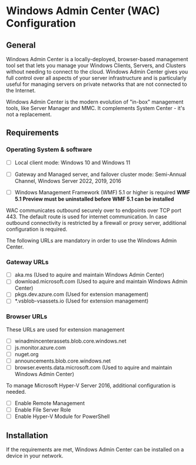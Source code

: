 # Windows Admin Center (WAC) Configuration
## General
Windows Admin Center is a locally-deployed, browser-based management tool set that lets you manage your Windows Clients, Servers, and Clusters without needing to connect to the cloud. Windows Admin Center gives you full control over all aspects of your server infrastructure and is particularly useful for managing servers on private networks that are not connected to the Internet.

Windows Admin Center is the modern evolution of "in-box" management tools, like Server Manager and MMC. It complements System Center - it's not a replacement.

## Requirements
### Operating System & software
- [ ] Local client mode: Windows 10 and Windows 11
- [ ] Gateway and Managed server, and failover cluster mode: Semi-Annual Channel, Windows Server 2022, 2019, 2016

- [ ] Windows Management Framework (WMF) 5.1 or higher is required
**WMF 5.1 Preview must be uninstalled before WMF 5.1 can be installed**

WAC communicates outbound securely over to endpoints over TCP port 443. The default route is used for internet communication.
In case outbound connectivity is restricted by a firewall or proxy server, additional configuration is required.

The following URLs are mandatory in order to use the Windows Admin Center.
### Gateway URLs
- [ ] aka.ms (Used to aquire and maintain Windows Admin Center)
- [ ] download.microsoft.com (Used to aquire and maintain Windows Admin Center)
- [ ] pkgs.dev.azure.com (Used for extension management)
- [ ] *.vsblob-vsassets.io (Used for extension management)

### Browser URLs
These URLs are used for extension management
- [ ] winadmincenterassets.blob.core.windows.net
- [ ] js.monitor.azure.com
- [ ] nuget.org
- [ ] announcements.blob.core.windows.net
- [ ] browser.events.data.microsoft.com (Used to aquire and maintain Windows Admin Center)

To manage Microsoft Hyper-V Server 2016, additional configuration is needed.
- [ ] Enable Remote Management
- [ ] Enable File Server Role
- [ ] Enable Hyper-V Module for PowerShell

## Installation
If the requirements are met, Windows Admin Center can be installed on a device in your network.